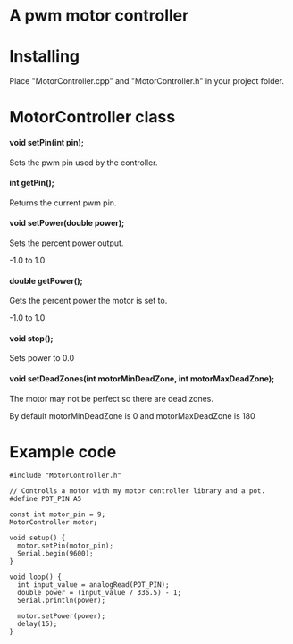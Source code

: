 # A pwm motor controller

# Installing
Place "MotorController.cpp" and "MotorController.h" in your project folder.

# MotorController class

#### void setPin(int pin);
Sets the pwm pin used by the controller.
                                                               
#### int getPin();
Returns the current pwm pin.

#### void setPower(double power);
Sets the percent power output.

-1.0 to 1.0
                                                               
#### double getPower();
Gets the percent power the motor is set to.

-1.0 to 1.0
                                                               
#### void stop();
Sets power to 0.0
                                                               
#### void setDeadZones(int motorMinDeadZone, int motorMaxDeadZone);
The motor may not be perfect so there are dead zones.

By default motorMinDeadZone is 0 and motorMaxDeadZone is 180

# Example code

```
#include "MotorController.h"

// Controlls a motor with my motor controller library and a pot.
#define POT_PIN A5

const int motor_pin = 9;
MotorController motor;

void setup() {
  motor.setPin(motor_pin);
  Serial.begin(9600);
}

void loop() {
  int input_value = analogRead(POT_PIN);
  double power = (input_value / 336.5) - 1;
  Serial.println(power);

  motor.setPower(power);
  delay(15);
}
```
